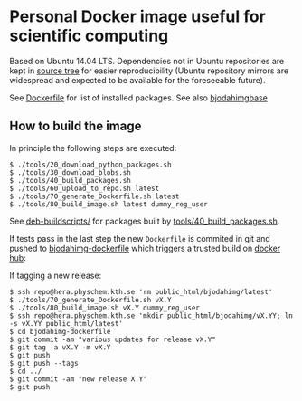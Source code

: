 # Personal Docker image useful for scientific computing

Based on Ubuntu 14.04 LTS. Dependencies not in Ubuntu repositories are kept
in [source tree](./environment/resources) for easier reproducibility
(Ubuntu repository mirrors are widespread and expected to be available
for the foreseeable future).

See [Dockerfile](./environment/Dockerfile) for list of installed packages.
See also [bjodahimgbase](https://github.com/bjodah/bjodahimgbase)

## How to build the image

In principle the following steps are executed:

```
$ ./tools/20_download_python_packages.sh
$ ./tools/30_download_blobs.sh
$ ./tools/40_build_packages.sh
$ ./tools/60_upload_to_repo.sh latest
$ ./tools/70_generate_Dockerfile.sh latest
$ ./tools/80_build_image.sh latest dummy_reg_user
```

See [deb-buildscripts/](deb-buildscripts/) for packages built by
[tools/40_build_packages.sh](tools/40_build_packages.sh).

If tests pass in the last step the new ``Dockerfile`` is commited in
git and pushed to
[bjodahimg-dockerfile](https://github.com/bjodah/bjodahimg-dockerfile) 
which triggers a trusted build on
[docker hub](https://hub.docker.com/r/bjodah/bjodahimg):

If tagging a new release:
```
$ ssh repo@hera.physchem.kth.se 'rm public_html/bjodahimg/latest'
$ ./tools/70_generate_Dockerfile.sh vX.Y
$ ./tools/80_build_image.sh vX.Y dummy_reg_user
$ ssh repo@hera.physchem.kth.se 'mkdir public_html/bjodahimg/vX.YY; ln -s vX.YY public_html/latest'
$ cd bjodahimg-dockerfile
$ git commit -am "various updates for release vX.Y"
$ git tag -a vX.Y -m vX.Y
$ git push
$ git push --tags
$ cd ../
$ git commit -am "new release X.Y"
$ git push
```
